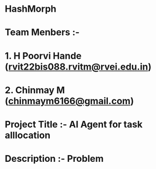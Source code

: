 # HashMorph

# Team Menbers :- 
# 1. H Poorvi Hande (rvit22bis088.rvitm@rvei.edu.in)
# 2. Chinmay M (chinmaym6166@gmail.com)

# Project Title :- AI Agent for task alllocation 

# Description :- Problem


